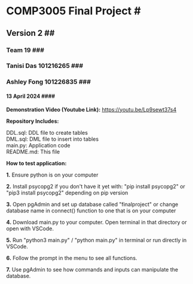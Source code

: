 # COMP3005 Final Project # <br>
## Version 2 ## <br>
### Team 19 ### <br>
### Tanisi Das 101216265 ### <br>
### Ashley Fong 101226835 ### <br>
#### 13 April 2024 #### <br>

**Demonstration Video (Youtube Link):** https://youtu.be/Lp9sewt37s4

**Repository Includes:**

DDL.sql:    DDL file to create tables <br>
DML.sql:    DML file to insert into tables <br>
main.py:    Application code <br>
README.md:  This file

**How to test application:**

**1.**  Ensure python is on your computer

**2.**  Install psycopg2 if you don't have it yet with: 
    "pip install psycopg2" or "pip3 install psycopg2" depending on pip version

**3.**  Open pgAdmin and set up database called "finalproject" or change database name in 
    connect() function to one that is on your computer

**4.**  Download main.py to your computer. Open terminal in that directory or open with VSCode. 

**5.**  Run "python3 main.py" / "python main.py" in terminal or run directly in VSCode.

**6.**  Follow the prompt in the menu to see all functions. 

**7.**  Use pgAdmin to see how commands and inputs can manipulate the database. 
